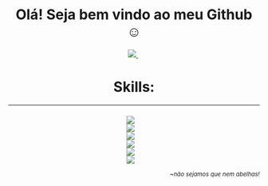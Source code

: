 <h1 align='center'>
 Olá! Seja bem vindo ao meu Github ☺️
</h1>

<p align='center'>
  <a target="_blank" href="https://www.linkedin.com/in/gabriel-lopes-a6728819b/">
    <img src="https://img.shields.io/badge/linkedin-%230077B5.svg?&style=for-the-badge&logo=linkedin&logoColor=white" />
  </a>&nbsp;
 

</p>

<h1 align='center'>
 Skills:
 </h1>
 
<hr style="margin-bottom:1.5em">
<div align='center'>
<img style="margin-right:1em;" src="https://img.shields.io/static/v1?label=&message=Javascript&color=yellow" />
  <br>
<img style="margin-right:1em;" src="https://img.shields.io/static/v1?label=&message=MySQL&color=blue" />
  <br>
<img style="margin-right:1em;" src="https://img.shields.io/static/v1?label=&message=CSS&color=blue" />
  <br>
<img style="margin-right:1em;" src="https://img.shields.io/static/v1?label=&message=HTML&color=orange" />
  <br>
<img style="margin-right:1em;" src="https://img.shields.io/static/v1?label=&message=Node.JS&color=green" />
  <br> 
<img style="margin-right:1em;" src="https://img.shields.io/static/v1?label=&message=GIT&color=brown" />
</div>

 <p align='right'><small><i>~não sejamos que nem abelhas!</i></small></p>
